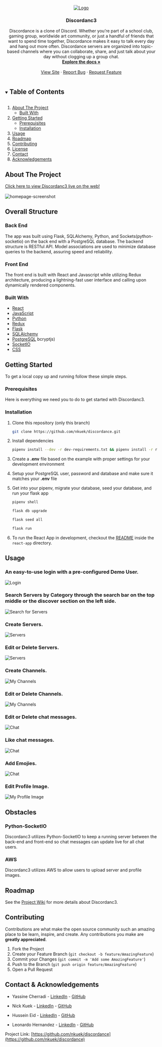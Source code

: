 
<!-- PROJECT SHIELDS -->
<!--
*** I'm using markdown "reference style" links for readability.
*** Reference links are enclosed in brackets [ ] instead of parentheses ( ).
*** See the bottom of this document for the declaration of the reference variables
*** for contributors-url, forks-url, etc. This is an optional, concise syntax you may use.
*** https://www.markdownguide.org/basic-syntax/#reference-style-links
-->



<!-- PROJECT LOGO -->
<br />
<p align="center">
  <a href="https://discordanc3.herokuapp.com/discover">
    <img src="./site-images/logo.png" alt="Logo" style="background-color:white">
  </a>

  <h3 align="center">Discordanc3</h3>

  <p align="center">
    Discordance is a clone of Discord. Whether you’re part of a school club, gaming group, worldwide art community, or just a handful of friends that want to spend time together, Discordance makes it easy to talk every day and hang out more often. Discordance servers are organized into topic-based channels where you can collaborate, share, and just talk about your day without clogging up a group chat.
    <br />
    <a href="https://github.com/nkuek/discordance"><strong>Explore the docs »</strong></a>
    <br />
    <br />
    <a href="hhttps://discordanc3.herokuapp.com/discover">View Site</a>
    ·
    <a href="https://github.com/nkuek/discordance/issues">Report Bug</a>
    ·
    <a href="https://github.com/nkuek/discordance/issues">Request Feature</a>
  </p>
</p>



<!-- TABLE OF CONTENTS -->
<details open="open">
  <summary><h2 style="display: inline-block">Table of Contents</h2></summary>
  <ol>
    <li>
      <a href="#about-the-project">About The Project</a>
      <ul>
        <li><a href="#built-with">Built With</a></li>
      </ul>
    </li>
    <li>
      <a href="#getting-started">Getting Started</a>
      <ul>
        <li><a href="#prerequisites">Prerequisites</a></li>
        <li><a href="#installation">Installation</a></li>
      </ul>
    </li>
    <li><a href="#usage">Usage</a></li>
    <li><a href="#roadmap">Roadmap</a></li>
    <li><a href="#contributing">Contributing</a></li>
    <li><a href="#license">License</a></li>
    <li><a href="#contact">Contact</a></li>
    <li><a href="#acknowledgements">Acknowledgements</a></li>
  </ol>
</details>



<!-- ABOUT THE PROJECT -->
## About The Project

[Click here to view Discordanc3 live on the web!](https://discordanc3.herokuapp.com/discover)
<br>
</br>
![homepage-screenshot](site-images/homepage.png)

## Overall Structure

### Back End
The app was built using Flask, SQLAlchemy, Python, and Sockets(python-socketio) on the back end with a PostgreSQL database. The backend structure is RESTful API. Model associations are used to minimize database queries to the backend, assuring speed and reliability.

### Front End
The front end is built with React and Javascript while utilizing Redux architecture, producing a lightning-fast user interface and calling upon dynamically rendered components.

### Built With

* [React](https://reactjs.org/)
* [JavaScript](https://www.javascript.com/)
* [Python](https://docs.python.org/3/)
* [Redux](https://redux.js.org/)
* [Flask](https://flask.palletsprojects.com/en/1.1.x/)
* [SQLAlchemy](https://flask-sqlalchemy.palletsprojects.com/en/2.x/)
* [PostgreSQL](https://www.postgresql.org/docs/current/)
bcryptjs)
* [SocketIO](https://python-socketio.readthedocs.io/en/latest/)
* [CSS](http://www.css3.info/)

<!-- GETTING STARTED -->
## Getting Started

To get a local copy up and running follow these simple steps.

### Prerequisites

Here is everything we need you to do to get started with Discordanc3.

### Installation

1. Clone this repository (only this branch)

   ```bash
   git clone https://github.com/nkuek/discordance.git
   ```

2. Install dependencies

      ```bash
      pipenv install --dev -r dev-requirements.txt && pipenv install -r requirements.txt
      ```

3. Create a **.env** file based on the example with proper settings for your
   development environment
4. Setup your PostgreSQL user, password and database and make sure it matches your **.env** file

5. Get into your pipenv, migrate your database, seed your database, and run your flask app

   ```bash
   pipenv shell
   ```

   ```bash
   flask db upgrade
   ```

   ```bash
   flask seed all
   ```

   ```bash
   flask run
   ```

6. To run the React App in development, checkout the [README](./react-app/README.md) inside the `react-app` directory.


<!-- USAGE EXAMPLES -->
## Usage
### An easy-to-use login with a pre-configured Demo User.
![Login](site-images/login.png)
### Search Servers by Category through the search bar on the top middle or the discover section on the left side.
![Search for Servers](site-images/category.png)
### Create Servers.
![Servers](site-images/createServer.png)
### Edit or Delete Servers.
![Servers](site-images/editServers.png)
### Create Channels.
![My Channels](site-images/channelCreation.png)
### Edit or Delete Channels.
![My Channels](site-images/editChannel.png)
### Edit or Delete chat messages.
![Chat](site-images/editChat.png)
### Like chat messages.
![Chat](site-images/likeChat.png)
### Add Emojies.
![Chat](site-images/emojies.png)
### Edit Profile Image.
![My Profile Image](site-images/editProfileImage.png)


## Obstacles

### Python-SocketIO
Discordanc3 utilizes Python-SocketIO to keep a running server between the back-end and front-end so chat messages can update live for all chat users.

### AWS
Discordanc3 utilizes AWS to allow users to upload server and profile images.

<!-- ROADMAP -->
## Roadmap

See the [Project Wiki](https://github.com/nkuek/discordance/wiki) for more details about Discordanc3.

<!-- CONTRIBUTING -->
## Contributing

Contributions are what make the open source community such an amazing place to be learn, inspire, and create. Any contributions you make are **greatly appreciated**.

1. Fork the Project
2. Create your Feature Branch (`git checkout -b feature/AmazingFeature`)
3. Commit your Changes (`git commit -m 'Add some AmazingFeature'`)
4. Push to the Branch (`git push origin feature/AmazingFeature`)
5. Open a Pull Request



<!-- CONTACT -->
## Contact & Acknowledgements


* Yassine Cherradi - [LinkedIn](https://www.linkedin.com/in/yassine-cherradi-035784101/) - [GitHub](https://github.com/ycherradi)

* Nick Kuek - [LinkedIn]() - [GitHub](https://github.com/nkuek)

* Hussein Eid - [LinkedIn]() - [GitHub](https://github.com/husseineid-mocha)

* Leonardo Hernandez - [LinkedIn]() - [GitHub](https://github.com/leoworkcp)


Project Link: [https://github.com/nkuek/discordance](https://github.com/nkuek/discordance)


<!-- ACKNOWLEDGEMENTS -->

<!-- test -->
